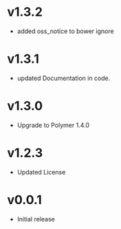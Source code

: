 v1.3.2
==================
* added oss_notice to bower ignore

v1.3.1
==================
* updated Documentation in code.

v1.3.0
==================
* Upgrade to Polymer 1.4.0

v1.2.3
==================
* Updated License

v0.0.1
==================
* Initial release
